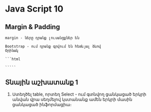 # Java Script 10

## Margin & Padding

    margin - ները դրանք լուսանցքներ են

    Bootstrap - ում դրանք գրվում են հետևյալ ձևով
    Օրինակ

    ```html
  
    `````


## Տնային աշխատանք 1

1. Ստեղծել table, որտեղ Select - ում գտնվող ցանկացած երկրի անվան վրա սեղմելով կստանանք ամեն երկրի մասին ցանկացած ինֆորմացիա։

